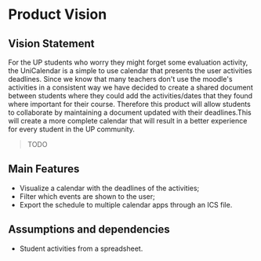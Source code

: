 # Product Vision

## Vision Statement

For the UP students who worry they might forget some evaluation activity, the UniCalendar is a simple to use calendar that presents the user activities deadlines. 
Since we know that many teachers don't use the moodle's activities in a consistent way we have decided to create a shared document between students where they could add the activities/dates that they found where important for their course. Therefore this product will allow students to collaborate by maintaining a document updated with their deadlines.This will create a more complete calendar that will result in a better experience for every student in the UP community.

> TODO

## Main Features

 - Visualize a calendar with the deadlines of the activities;
 - Filter which events are shown to the user;
 - Export the schedule to multiple calendar apps through an ICS file.

## Assumptions and dependencies

- Student activities from a spreadsheet.
